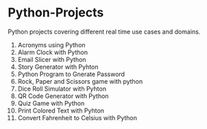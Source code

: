 # Python-Projects
Python projects covering different real time use cases and domains.
1. Acronyms using Python
2. Alarm Clock with Python
3. Email Slicer with Python
4. Story Generator with Pyhton
5. Python Program to Gnerate Password
6. Rock, Paper and Scissors game with python
7. Dice Roll Simulator with Pyhton
8. QR Code Generator with Python
9. Quiz Game with Python
10. Print Colored Text with Pyhton
11. Convert Fahrenheit to Celsius with Python
